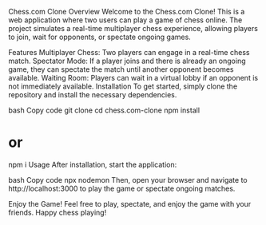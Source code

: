 Chess.com Clone
Overview
Welcome to the Chess.com Clone! This is a web application where two users can play a game of chess online. The project simulates a real-time multiplayer chess experience, allowing players to join, wait for opponents, or spectate ongoing games.

Features
Multiplayer Chess: Two players can engage in a real-time chess match.
Spectator Mode: If a player joins and there is already an ongoing game, they can spectate the match until another opponent becomes available.
Waiting Room: Players can wait in a virtual lobby if an opponent is not immediately available.
Installation
To get started, simply clone the repository and install the necessary dependencies.

bash
Copy code
git clone <repository-url>
cd chess.com-clone
npm install
# or
npm i
Usage
After installation, start the application:

bash
Copy code
npx nodemon 
Then, open your browser and navigate to http://localhost:3000 to play the game or spectate ongoing matches.

Enjoy the Game!
Feel free to play, spectate, and enjoy the game with your friends. Happy chess playing!
